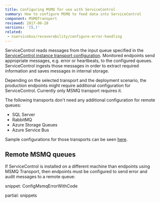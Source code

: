 ```yaml
---
title: Configuring MSMQ for use with ServiceControl
summary: How to configure MSMQ to feed data into ServiceControl
component: MSMQTransport
reviewed: 2017-06-28
versions: '[5,)'
related:
 - nservicebus/recoverability/configure-error-handling
---
```


ServiceControl reads messages from the input queue specified in the [ServiceControl instance transport configuration](creating-config-file#transport). Monitored endpoints send appropriate messages, e.g. error or heartbeats, to the configured queues. ServiceControl ingests those messages in order to extract required information and saves messages in internal storage. 

Depending on the selected transport and the deployment scenario, the production endpoints might require additional configuration for ServiceControl. Currently only MSMQ transport requires it.

The following transports don't need any additional configuration for remote queues:

 * SQL Server
 * RabbitMQ
 * Azure Storage Queues
 * Azure Service Bus

Sample configurations for those transports can be seen [here](nservicebus/recoverability/configure-error-handling).


## Remote MSMQ queues

If ServiceControl is installed on a different machine than endpoints using MSMQ Transport, then endpoints must be configured to send error and audit messages to a remote queue:


snippet: ConfigMsmqErrorWithCode

partial: snippets